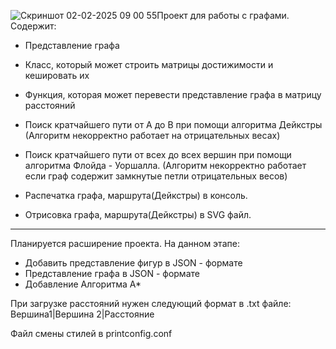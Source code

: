 ![Скриншот 02-02-2025 09 00 55](https://github.com/user-attachments/assets/aeb01848-baf3-44be-8ac4-16a0b7b4dcbd)Проект для работы с графами.
Содержит:
* Представление графа
* Класс, который может строить матрицы достижимости и кешировать их
* Функция, которая может перевести представление графа в матрицу расстояний

* Поиск кратчайшего пути от А до В при помощи алгоритма Дейкстры
  (Алгоритм некорректно работает на отрицательных весах)
* Поиск кратчайшего пути от всех до всех вершин при помощи алгоритма
  Флойда - Уоршалла.
  (Алгоритм некорректно работает если граф содержит замкнутые петли 
   отрицательных весов)

* Распечатка графа, маршрута(Дейкстры) в консоль.
* Отрисовка графа, маршрута(Дейкстры) в SVG файл.

--------------------------------------------------------------------

Планируется расширение проекта.
На данном этапе:
 * Добавить представление фигур в JSON - формате
 * Представление графа в JSON - формате
 * Добавление Алгоритма А*

При загрузке расстояний нужен следующий формат в .txt файле:
Вершина1|Вершина 2|Расстояние

Файл смены стилей в printconfig.conf
